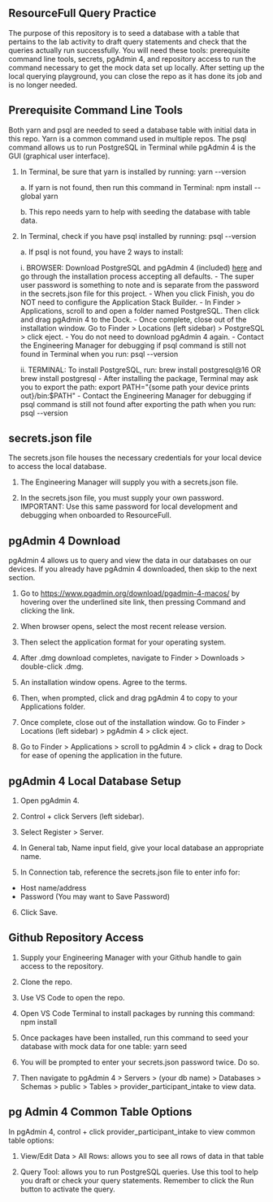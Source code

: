 ## ResourceFull Query Practice

The purpose of this repository is to seed a database with a table that pertains to the lab activity to draft query statements and check that the queries actually run successfully. You will need these tools: prerequisite command line tools, secrets, pgAdmin 4, and repository access to run the command necessary to get the mock data set up locally. After setting up the local querying playground, you can close the repo as it has done its job and is no longer needed.

## Prerequisite Command Line Tools
Both yarn and psql are needed to seed a database table with initial data in this repo. Yarn is a common command used in multiple repos. The psql command allows us to run PostgreSQL in Terminal while pgAdmin 4 is the GUI (graphical user interface).

1. In Terminal, be sure that yarn is installed by running: yarn --version

   a. If yarn is not found, then run this command in Terminal: npm install --global yarn

   b. This repo needs yarn to help with seeding the database with table data.

2. In Terminal, check if you have psql installed by running: psql --version

   a. If psql is not found, you have 2 ways to install:

      i. BROWSER: Download PostgreSQL and pgAdmin 4 (included) [here](https://www.enterprisedb.com/downloads/postgres-postgresql-downloads) and go through the installation process accepting all defaults.
         - The super user password is something to note and is separate from the password in the secrets.json file for this project.
         - When you click Finish, you do NOT need to configure the Application Stack Builder.
         - In Finder > Applications, scroll to and open a folder named PostgreSQL. Then click and drag pgAdmin 4 to the Dock.
         - Once complete, close out of the installation window. Go to Finder > Locations (left sidebar) > PostgreSQL > click eject.
         - You do not need to download pgAdmin 4 again.
         - Contact the Engineering Manager for debugging if psql command is still not found in Terminal when you run: psql --version

      ii. TERMINAL: To install PostgreSQL, run: brew install postgresql@16 OR brew install postgresql
         - After installing the package, Terminal may ask you to export the path: export PATH="{some path your device prints out}/bin:$PATH"
         - Contact the Engineering Manager for debugging if psql command is still not found after exporting the path when you run: psql --version

## secrets.json file

The secrets.json file houses the necessary credentials for your local device to access the local database.

1. The Engineering Manager will supply you with a secrets.json file.

2. In the secrets.json file, you must supply your own password. IMPORTANT: Use this same password for local development and debugging when onboarded to ResourceFull.

## pgAdmin 4 Download

pgAdmin 4 allows us to query and view the data in our databases on our devices. If you already have pgAdmin 4 downloaded, then skip to the next section.

1. Go to https://www.pgadmin.org/download/pgadmin-4-macos/ by hovering over the underlined site link, then pressing Command and clicking the link.

2. When browser opens, select the most recent release version.

3. Then select the application format for your operating system.

4. After .dmg download completes, navigate to Finder > Downloads > double-click .dmg.

5. An installation window opens. Agree to the terms.

6. Then, when prompted, click and drag pgAdmin 4 to copy to your Applications folder.

7. Once complete, close out of the installation window. Go to Finder > Locations (left sidebar) > pgAdmin 4 > click eject.

8. Go to Finder > Applications > scroll to pgAdmin 4 > click + drag to Dock for ease of opening the application in the future.

## pgAdmin 4 Local Database Setup

1. Open pgAdmin 4.

2. Control + click Servers (left sidebar).

3. Select Register > Server.

4. In General tab, Name input field, give your local database an appropriate name.

5. In Connection tab, reference the secrets.json file to enter info for:

- Host name/address
- Password
  (You may want to Save Password)

6. Click Save.

## Github Repository Access

1. Supply your Engineering Manager with your Github handle to gain access to the repository.

2. Clone the repo.

3. Use VS Code to open the repo.

4. Open VS Code Terminal to install packages by running this command: npm install

5. Once packages have been installed, run this command to seed your database with mock data for one table: yarn seed

6. You will be prompted to enter your secrets.json password twice. Do so.

7. Then navigate to pgAdmin 4 > Servers > (your db name) > Databases > Schemas > public > Tables > provider_participant_intake to view data.

## pg Admin 4 Common Table Options

In pgAdmin 4, control + click provider_participant_intake to view common table options:

1. View/Edit Data > All Rows: allows you to see all rows of data in that table

2. Query Tool: allows you to run PostgreSQL queries. Use this tool to help you draft or check your query statements. Remember to click the Run button to activate the query.
